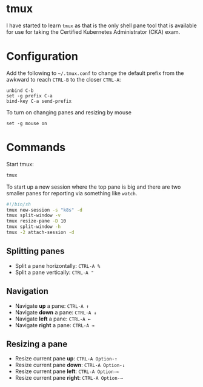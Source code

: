 # tmux

I have started to learn `tmux` as that is the only shell pane tool that is available for use for taking the Certified Kubernetes Administrator (CKA) exam. 

# Configuration

Add the following to `~/.tmux.conf` to change the default prefix from the awkward to reach `CTRL-B` to the closer `CTRL-A`:

```
unbind C-b
set -g prefix C-a
bind-key C-a send-prefix
```

To turn on changing panes and resizing by mouse

```
set -g mouse on
```

# Commands

Start tmux:

```sh
tmux
```

To start up a new session where the top pane is big and there are two smaller panes for reporting via something like `watch`.

```sh
#!/bin/sh 
tmux new-session -s "k8s" -d
tmux split-window -v
tmux resize-pane -D 10
tmux split-window -h
tmux -2 attach-session -d 
```

## Splitting panes

- Split a pane horizontally: `CTRL-A %`
- Split a pane vertically: `CTRL-A "`

## Navigation

- Navigate **up** a pane: `CTRL-A ↑`
- Navigate **down** a pane: `CTRL-A ↓`
- Navigate **left** a pane: `CTRL-A ←`
- Navigate **right** a pane: `CTRL-A →`

## Resizing a pane

- Resize current pane **up**: `CTRL-A Option-↑`
- Resize current pane **down**: `CTRL-A Option-↓`
- Resize current pane **left**: `CTRL-A Option-←`
- Resize current pane **right**: `CTRL-A Option-→`

